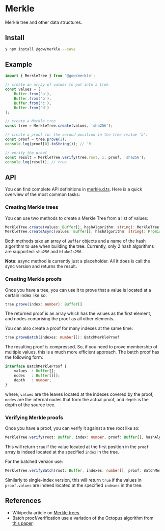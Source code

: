# Merkle
Merkle tree and other data structures.

## Install
```bash
$ npm install @gow/merkle --save
```

## Example
```TypeScript
import { MerkleTree } from '@gow/merkle';

// create an array of values to put into a tree
const values = [
    Buffer.from('a'),
    Buffer.from('b'),
    Buffer.from('c'),
    Buffer.from('d')
];

// create a Merkle tree
const tree = MerkleTree.create(values, 'sha256');

// create a proof for the second position in the tree (value 'b')
const proof = tree.prove(1);
console.log(proof[0].toString()); // 'b'

// verify the proof
const result = MerkleTree.verify(tree.root, 1, proof, 'sha256');
console.log(result); // true
```

## API
You can find complete API definitions in [merkle.d.ts](/merkle.d.ts). Here is a quick overview of the most common tasks:

### Creating Merkle trees
You can use two methods to create a Merkle Tree from a list of values:

```TypeScript
MerkleTree.create(values: Buffer[], hashAlgorithm: string): MerkleTree
MerkleTree.createAsync(values: Buffer[], hashAlgorithm: string): Promise<MerkleTree>
```

Both methods take an array of `Buffer` objects and a name of the hash algorithm to use when building the tree. Currently, only 2 hash algorithms are supported: `sha256` and `blake2s256`.

**Note:** async method is currently just a placeholder. All it does is call the sync version and returns the result.

### Creating Merkle proofs
Once you have a tree, you can use it to prove that a value is located at a certain index like so:

```TypeScript
tree.prove(index: number): Buffer[]
```

The returned proof is an array which has the values as the first element, and nodes comprising the proof as all other elements.

You can also create a proof for many indexes at the same time:

```TypeScript
tree.proveBatch(indexes: number[]): BatchMerkleProof
```

The resulting proof is compressed. So, if you need to prove membership of multiple values, this is a much more efficient approach. The batch proof has the following form:

```TypeScript
interface BatchMerkleProof {
    values  : Buffer[];
    nodes   : Buffer[][];
    depth   : number;
}
```
where, `values` are the leaves located at the indexes covered by the proof, `nodes` are the internal nodes that form the actual proof, and `depth` is the depth of the source tree.

### Verifying Merkle proofs
Once you have a proof, you can verify it against a tree root like so:

```TypeScript
MerkleTree.verify(root: Buffer, index: number, proof: Buffer[], hashAlgorithm: string): boolean
```

This will return `true` if the value located at the first position in the `proof` array is indeed located at the specified `index` in the tree.

For the batched version use:

```TypeScript
MerkleTree.verifyBatch(root: Buffer, indexes: number[], proof: BatchMerkleProof, hashAlgorithm: string): boolean
```

Similarly to single-index version, this will return `true` if the values in `proof.values` are indeed located at the specified `indexes` in the tree.

## References

* Wikipedia article on [Merkle trees](https://en.wikipedia.org/wiki/Merkle_tree).
* Batch proof/verification use a variation of the Octopus algorithm from [this paper](https://eprint.iacr.org/2017/933.pdf).